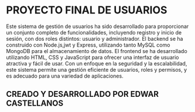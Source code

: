 # PROYECTO FINAL DE USUARIOS

Este sistema de gestión de usuarios ha sido desarrollado para proporcionar un conjunto completo de funcionalidades, incluyendo registro y inicio de sesión, con dos roles distintos: usuario y administrador. El backend se ha construido con Node.js,jwt y Express, utilizando tanto MySQL como MongoDB para el almacenamiento de datos. El frontend se ha desarrollado utilizando HTML, CSS y JavaScript para ofrecer una interfaz de usuario atractiva y fácil de usar. Con un enfoque en la seguridad y la escalabilidad, este sistema permite una gestión eficiente de usuarios, roles y permisos, y es adecuado para una variedad de aplicaciones.

## CREADO Y DESARROLLADO POR EDWAR CASTELLANOS
